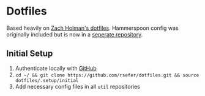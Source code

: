# Dotfiles

Based heavily on [Zach Holman's dotfiles](https://github.com/holman/dotfiles). Hammerspoon config was originally included but is now in a [seperate repository](https://github.com/rsefer/hammerspoon-config).

## Initial Setup

1. Authenticate locally with [GitHub](https://help.github.com/articles/connecting-to-github-with-ssh/)
2. `cd ~/ && git clone https://github.com/rsefer/dotfiles.git && source dotfiles/.setup/initial`
3. Add necessary config files in all `util` repositories

